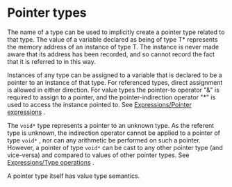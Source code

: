 

Pointer types
=============

The name of a type can be used to implicitly create a pointer type related to that type. The value of a variable declared as being of type T\* represents the memory address of an instance of type T. The instance is never made aware that its address has been recorded, and so cannot record the fact that it is referred to in this way.

Instances of any type can be assigned to a variable that is declared to be a pointer to an instance of that type. For referenced types, direct assignment is allowed in either direction. For value types the pointer-to operator "&" is required to assign to a pointer, and the pointer-indirection operator "\*" is used to access the instance pointed to. See [Expressions/Pointer expressions](http://wiki.gnome.org/action/show/Projects/Vala/Manual/Export/Projects/Vala/Manual/Expressions#Pointer_expressions)
.

The `void*` type represents a pointer to an unknown type. As the referent type is unknown, the indirection operator cannot be applied to a pointer of type `void*` , nor can any arithmetic be performed on such a pointer. However, a pointer of type `void*` can be cast to any other pointer type (and vice-versa) and compared to values of other pointer types. See [Expressions/Type operations](http://wiki.gnome.org/action/show/Projects/Vala/Manual/Export/Projects/Vala/Manual/Expressions#Type_operations)
.

A pointer type itself has value type semantics.

